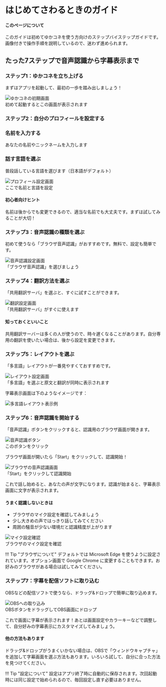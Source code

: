 # はじめてさわるときのガイド

<div class="tips-box">
  <h4>このページについて</h4>
  <p>このガイドは初めてゆかコネを使う方向けのステップバイステップガイドです。画像付きで操作手順を説明しているので、迷わず進められます。</p>
</div>

## たった7ステップで音声認識から字幕表示まで

### ステップ1：ゆかコネを立ち上げる

まずはアプリを起動して、最初の一歩を踏み出しましょう！

<div class="annotated-image">
  <img src="../images/cs_startup_p01.png" alt="ゆかコネの初期画面">
  <div class="annotation" style="top: 20%; left: 70%;">
    初めて起動するとこの画面が表示されます
  </div>
</div>

### ステップ2：自分のプロフィールを設定する

<div class="step-guide">
  <div class="step-item">
    <h3>名前を入力する</h3>
    <p>あなたの名前やニックネームを入力します</p>
  </div>
  
  <div class="step-item">
    <h3>話す言語を選ぶ</h3>
    <p>普段話している言語を選びます（日本語がデフォルト）</p>
    <div class="annotated-image">
      <img src="../images/cs_startup_p01.png" alt="プロフィール設定画面">
      <div class="annotation" style="top: 40%; left: 65%;">
        ここで名前と言語を設定
      </div>
    </div>
  </div>
</div>

<div class="tips-box">
  <h4>初心者向けヒント</h4>
  <p>名前は後からでも変更できるので、適当な名前でも大丈夫です。まずは試してみることが大切！</p>
</div>

### ステップ3：音声認識の種類を選ぶ

初めて使うなら「ブラウザ音声認識」がおすすめです。無料で、設定も簡単です。

<div class="annotated-image">
  <img src="../images/cs_startup_p02.png" alt="音声認識設定画面">
  <div class="annotation" style="top: 30%; left: 70%;">
    「ブラウザ音声認識」を選びましょう
  </div>
</div>

### ステップ4：翻訳方法を選ぶ

「共用翻訳サーバ」を選ぶと、すぐに試すことができます。

<div class="annotated-image">
  <img src="../images/cs_startup_p03.png" alt="翻訳設定画面">
  <div class="annotation" style="top: 35%; left: 65%;">
    「共用翻訳サーバ」がすぐに使えます
  </div>
</div>

<div class="tips-box">
  <h4>知っておくといいこと</h4>
  <p>共用翻訳サーバーは多くの人が使うので、時々遅くなることがあります。自分専用の翻訳を使いたい場合は、後から設定を変更できます。</p>
</div>

### ステップ5：レイアウトを選ぶ

「多言語」レイアウトが一番見やすくておすすめです。

<div class="annotated-image">
  <img src="../images/cs_startup_p04.png" alt="レイアウト設定画面">
  <div class="annotation" style="top: 40%; left: 60%;">
    「多言語」を選ぶと原文と翻訳が同時に表示されます
  </div>
</div>

字幕表示画面は下のようなイメージです：

<div class="annotated-image">
  <img src="../images/cs_startup_p05.png" alt="多言語レイアウト表示例">
</div>

### ステップ6：音声認識を開始する

「音声認識」ボタンをクリックすると、認識用のブラウザ画面が開きます。

<div class="annotated-image">
  <img src="../images/cs_startup_p06.png" alt="音声認識ボタン">
  <div class="annotation" style="top: 30%; left: 70%;">
    このボタンをクリック
  </div>
</div>

ブラウザ画面が開いたら「Start」をクリックして、認識開始！

<div class="annotated-image">
  <img src="../images/cs_startup_p07.png" alt="ブラウザの音声認識画面">
  <div class="annotation" style="top: 35%; left: 60%;">
    「Start」をクリックして認識開始
  </div>
</div>

これで話し始めると、あなたの声が文字になります。認識が始まると、字幕表示画面に文字が表示されます。

<div class="tips-box">
  <h4>うまく認識しないときは</h4>
  <ul>
    <li>ブラウザのマイク設定を確認してみましょう</li>
    <li>少し大きめの声ではっきり話してみてください</li>
    <li>周囲の騒音が少ない環境だと認識精度が上がります</li>
  </ul>
</div>

<div class="annotated-image">
  <img src="../images/cs_startup_p08.png" alt="マイク設定確認">
  <div class="annotation" style="top: 25%; left: 75%;">
    ブラウザのマイク設定を確認
  </div>
</div>

!!! Tip "ブラウザについて"
    デフォルトでは Microsoft Edge を使うように設定されています。オプション画面で Google Chrome に変更することもできます。お好みのブラウザがある場合は試してみてください。

### ステップ7：字幕を配信ソフトに取り込む

OBSなどの配信ソフトで使うなら、ドラッグ&ドロップで簡単に取り込めます。

<div class="annotated-image">
  <img src="../images/cs_startup_p09.png" alt="OBSへの取り込み">
  <div class="annotation" style="top: 30%; left: 65%;">
    OBSボタンをドラッグしてOBS画面にドロップ
  </div>
</div>

これで画面に字幕が表示されます！あとは画面設定やカラーキーなどで調整して、自分好みの字幕表示にカスタマイズしてみましょう。

<div class="tips-box">
  <h4>他の方法もあります</h4>
  <p>ドラッグ&ドロップがうまくいかない場合は、OBSで「ウィンドウキャプチャ」を追加して字幕画面を選ぶ方法もあります。いろいろ試して、自分に合った方法を見つけてください。</p>
</div>

!!! Tip "設定について"
    設定はアプリ終了時に自動的に保存されます。次回起動時には同じ設定で始められるので、毎回設定し直す必要はありません。
